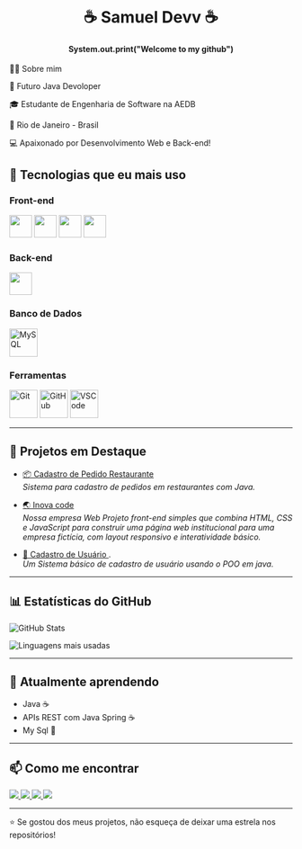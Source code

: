 
 <h1 align ="center">☕ Samuel Devv ☕</h1>

#### <p align="center">System.out.print("Welcome to my github") </p>

👨‍💻 Sobre mim

💼 Futuro Java Devoloper

🎓 Estudante de Engenharia de Software na AEDB

📍 Rio de Janeiro - Brasil

💻 Apaixonado por Desenvolvimento Web e Back-end!


## 🚀 Tecnologias que eu mais uso

### Front-end  
<p align="left">
  <img src="https://cdn.jsdelivr.net/gh/devicons/devicon/icons/html5/html5-original.svg" width="40" height="40"/>
  <img src="https://cdn.jsdelivr.net/gh/devicons/devicon/icons/css3/css3-original.svg" width="40" height="40"/>
  <img src="https://cdn.jsdelivr.net/gh/devicons/devicon/icons/javascript/javascript-original.svg" width="40" height="40"/>
  <img src="https://cdn.jsdelivr.net/gh/devicons/devicon/icons/bootstrap/bootstrap-original.svg" width="40" height="40"/>
</p>

### Back-end  
<p align="left">
  <img src="https://cdn.jsdelivr.net/gh/devicons/devicon/icons/java/java-original.svg" width="40" height="40"/>
</p>

### Banco de Dados  
<p align="left">
  <img src="https://cdn.jsdelivr.net/gh/devicons/devicon/icons/mysql/mysql-original.svg" width="50" height="50" alt="MySQL" />
</p>

### Ferramentas  
<p align="left">
  <img src="https://cdn.jsdelivr.net/gh/devicons/devicon/icons/git/git-original.svg" width="50" height="50" alt="Git" />
  <img src="https://cdn.jsdelivr.net/gh/devicons/devicon/icons/github/github-original.svg" width="50" height="50" alt="GitHub" />
  <img src="https://cdn.jsdelivr.net/gh/devicons/devicon/icons/vscode/vscode-original.svg" width="50" height="50" alt="VSCode" />
</p>

---

## 📌 Projetos em Destaque

- [📦 Cadastro de Pedido Restaurante](https://github.com/Samuel-Devx/Cadastro-Pedido-Restaurante)  
  *Sistema para cadastro de pedidos em restaurantes com Java.*

- [🌏 Inova code ](https://github.com/Samuel-Devx/Inova-Code)  
  *Nossa empresa Web Projeto front-end simples que combina HTML, CSS e JavaScript para construir uma página web institucional para uma empresa fictícia, com layout responsivo e interatividade básico.*


- [👤 Cadastro de Usuário ](https://github.com/Samuel-Devx/Cadastramento-de-Usuario-java).  
  *Um Sistema básico de cadastro de usuário usando o POO em java.*
---

## 📊 Estatísticas do GitHub

<p align="left">
  <img src="https://github-readme-stats.vercel.app/api?username=Samuel-Devx&show_icons=true&theme=dark" alt="GitHub Stats" />
</p>

<p align="left">
  <img src="https://github-readme-stats.vercel.app/api/top-langs/?username=Samuel-Devx&layout=compact&theme=dark" alt="Linguagens mais usadas" />
</p>

---

## 🌱 Atualmente aprendendo

- Java ☕ 
- APIs REST com Java Spring ☕  
- My Sql 🐬 

---


## 📫 Como me encontrar

<p align="left">
  <a href="https://www.linkedin.com/in/samuel-duarte-alves-77a5752b5/" target="_blank">
    <img src="https://img.shields.io/badge/LinkedIn-0A66C2?style=for-the-badge&logo=linkedin&logoColor=white" />
  </a>
  <a href="mailto:samuelldeev@gmail.com">
    <img src="https://img.shields.io/badge/Email-D14836?style=for-the-badge&logo=gmail&logoColor=white" />
  </a>
  <a href="https://github.com/Samuel-Devx" target="_blank">
    <img src="https://img.shields.io/badge/GitHub-100000?style=for-the-badge&logo=github&logoColor=white" />
  </a>
  <a href="https://www.instagram.com/samuel_alves1921/?next=%2F" target="_blank">
    <img src="https://img.shields.io/badge/Instagram-E4405F?style=for-the-badge&logo=instagram&logoColor=white" />
  </a>
</p>


---

⭐ Se gostou dos meus projetos, não esqueça de deixar uma estrela nos repositórios! 
```
